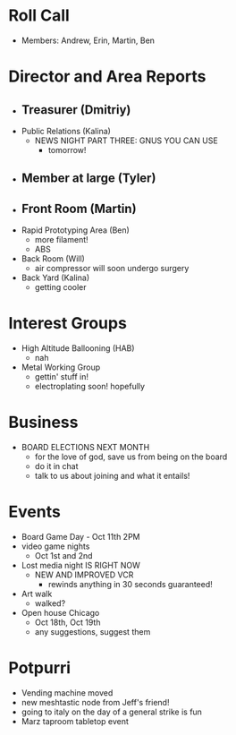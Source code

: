 # Roll Call
- Members: Andrew, Erin, Martin, Ben

# Director and Area Reports
- Treasurer (Dmitriy)
  - 
- Public Relations (Kalina)
  - NEWS NIGHT PART THREE: GNUS YOU CAN USE
    - tomorrow!
- Member at large (Tyler)
  - 
- Front Room (Martin)
  - 
- Rapid Prototyping Area (Ben)
  - more filament!
  - ABS
- Back Room (Will)
  - air compressor will soon undergo surgery
- Back Yard (Kalina)
  - getting cooler

# Interest Groups
- High Altitude Ballooning (HAB)
  - nah
- Metal Working Group
  - gettin' stuff in!
  - electroplating soon! hopefully

# Business
 - BOARD ELECTIONS NEXT MONTH
   - for the love of god, save us from being on the board
   - do it in chat
   - talk to us about joining and what it entails!

# Events
- Board Game Day - Oct 11th 2PM
- video game nights 
  - Oct 1st and 2nd
- Lost media night IS RIGHT NOW
  - NEW AND IMPROVED VCR
    - rewinds anything in 30 seconds guaranteed!
- Art walk
  - walked?
- Open house Chicago
  - Oct 18th, Oct 19th
  - any suggestions, suggest them
# Potpurri
- Vending machine moved
- new meshtastic node from Jeff's friend!
- going to italy on the day of a general strike is fun
- Marz taproom tabletop event
